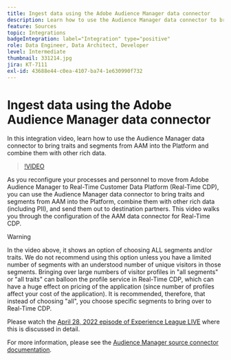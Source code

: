 ```yaml
---
title: Ingest data using the Adobe Audience Manager data connector
description: Learn how to use the Audience Manager data connector to bring traits and segments from AAM into the Platform and combine them with other rich data.
feature: Sources
topic: Integrations
badgeIntegration: label="Integration" type="positive"
role: Data Engineer, Data Architect, Developer
level: Intermediate
thumbnail: 331214.jpg
jira: KT-7111
exl-id: 43688e44-c0ea-4107-ba74-1e630990f732
---
```

# Ingest data using the Adobe Audience Manager data connector

In this integration video, learn how to use the Audience Manager data connector to bring traits and segments from AAM into the Platform and combine them with other rich data.

>[!VIDEO](https://video.tv.adobe.com/v/331214/?quality=12&learn=on)

As you reconfigure your processes and personnel to move from Adobe Audience Manager to Real-Time Customer Data Platform (Real-Time CDP), you can use the Audience Manager data connector to bring traits and segments from AAM into the Platform, combine them with other rich data (including PII), and send them out to destination partners. This video walks you through the configuration of the AAM data connector for Real-Time CDP.

>[!WARNING]
>
>In the video above, it shows an option of choosing ALL segments and/or traits. We do not recommend using this option unless you have a limited number of segments with an understood number of unique visitors in those segments. Bringing over large numbers of visitor profiles in "all segments" or "all traits" can balloon the profile service in Real-Time CDP, which can have a huge effect on pricing of the application (since number of profiles affect your cost of the application). It is recommended, therefore, that instead of choosing "all", you choose specific segments to bring over to Real-Time CDP.
>
>Please watch the [April 28, 2022 episode of Experience League LIVE](https://experienceleague.adobe.com/docs/experience-league-live-events/events/episodes/exl-live-episode-04-28-22.html) where this is discussed in detail.

For more information, please see the [Audience Manager source connector documentation](https://experienceleague.adobe.com/docs/experience-platform/sources/connectors/adobe-applications/audience-manager.html).

